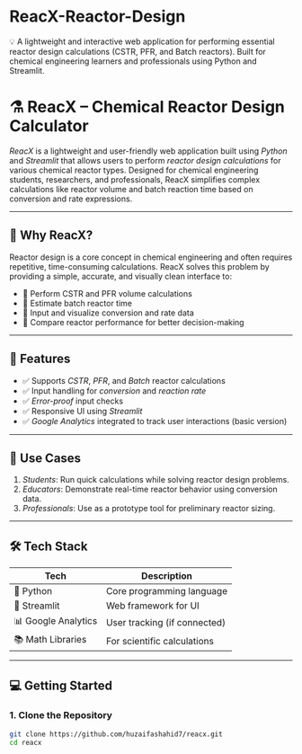 # ReacX-Reactor-Design
💡 A lightweight and interactive web application for performing essential reactor design calculations (CSTR, PFR, and Batch reactors). Built for chemical engineering learners and professionals using Python and Streamlit.

# ⚗ ReacX – Chemical Reactor Design Calculator

*ReacX* is a lightweight and user-friendly web application built using *Python* and *Streamlit* that allows users to perform *reactor design calculations* for various chemical reactor types. Designed for chemical engineering students, researchers, and professionals, ReacX simplifies complex calculations like reactor volume and batch reaction time based on conversion and rate expressions.

---

## 🌟 Why ReacX?

Reactor design is a core concept in chemical engineering and often requires repetitive, time-consuming calculations. ReacX solves this problem by providing a simple, accurate, and visually clean interface to:

- 🔹 Perform CSTR and PFR volume calculations
- 🔹 Estimate batch reactor time
- 🔹 Input and visualize conversion and rate data
- 🔹 Compare reactor performance for better decision-making

---

## 🚀 Features

- ✅ Supports *CSTR*, *PFR*, and *Batch* reactor calculations
- ✅ Input handling for *conversion* and *reaction rate*
- ✅ *Error-proof* input checks
- ✅ Responsive UI using *Streamlit*
- ✅ *Google Analytics* integrated to track user interactions (basic version)

---

## 📐 Use Cases

1. *Students*: Run quick calculations while solving reactor design problems.
2. *Educators*: Demonstrate real-time reactor behavior using conversion data.
3. *Professionals*: Use as a prototype tool for preliminary reactor sizing.

---

## 🛠 Tech Stack

| Tech | Description |
|------|-------------|
| 🐍 Python | Core programming language |
| 🔧 Streamlit | Web framework for UI |
| 📊 Google Analytics | User tracking (if connected) |
| 📚 Math Libraries | For scientific calculations |

---

## 💻 Getting Started

### 1. Clone the Repository

```bash
git clone https://github.com/huzaifashahid7/reacx.git
cd reacx
